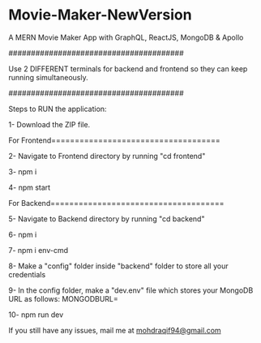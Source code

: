 # Movie-Maker-NewVersion
A MERN Movie Maker App with GraphQL, ReactJS, MongoDB &amp; Apollo

#######################################

Use 2 DIFFERENT terminals for backend and frontend so they can keep running simultaneously.

#######################################

Steps to RUN the application:

1- Download the ZIP file.

For Frontend====================================

2- Navigate to Frontend directory by running "cd frontend"

3- npm i

4- npm start

For Backend=====================================

5- Navigate to Backend directory by running "cd backend"

6- npm i

7- npm i env-cmd

8- Make a "config" folder inside "backend" folder to store all your credentials

9- In the config folder, make a "dev.env" file which stores your MongoDB URL as follows:
    MONGODBURL=<paste your mongodb url here>

10- npm run dev

If you still have any issues, mail me at mohdraqif94@gmail.com
